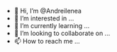 - 👋 Hi, I’m @AndreiIenea
- 👀 I’m interested in ...
- 🌱 I’m currently learning ...
- 💞️ I’m looking to collaborate on ...
- 📫 How to reach me ...

<!---
AndreiIenea/AndreiIenea is a ✨ special ✨ repository because its `README.md` (this file) appears on your GitHub profile.
You can click the Preview link to take a look at your changes.
--->
